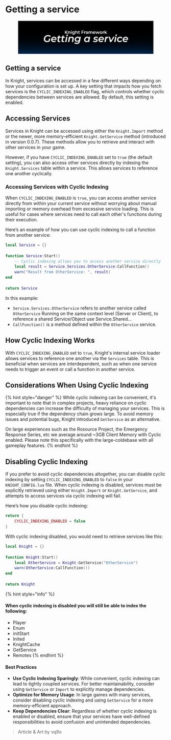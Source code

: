 # Getting a service

<figure><img src="../../.gitbook/assets/Getting a service.jpg" alt=""><figcaption></figcaption></figure>

## Getting a service

In Knight, services can be accessed in a few different ways depending on how your configuration is set up. A key setting that impacts how you fetch services is the `CYCLIC_INDEXING_ENABLED` flag, which controls whether cyclic dependencies between services are allowed. By default, this setting is enabled.

## Accessing Services

Services in Knight can be accessed using either the `Knight.Import` method or the newer, more memory-efficient `Knight.GetService` method (introduced in version 0.0.7). These methods allow you to retrieve and interact with other services in your game.

However, if you have `CYCLIC_INDEXING_ENABLED` set to `true` (the default setting), you can also access other services directly by indexing the `Knight.Services` table within a service. This allows services to reference one another cyclically.

### Accessing Services with Cyclic Indexing

When `CYCLIC_INDEXING_ENABLED` is `true`, you can access another service directly from within your current service without worrying about manual importing or memory overhead from excessive service loading. This is useful for cases where services need to call each other's functions during their execution.

Here’s an example of how you can use cyclic indexing to call a function from another service:

```lua
local Service = {}

function Service:Start()
    -- Cyclic indexing allows you to access another service directly
    local result = Service.Services.OtherService:CallFunction()
    warn("Result from OtherService: ", result)
end

return Service
```

In this example:

* `Service.Services.OtherService` refers to another service called `OtherService` Running on the same context level (Server or Client), to reference a shared Service/Object use Service.Shared...
* `CallFunction()` is a method defined within the `OtherService` service.

## How Cyclic Indexing Works

With `CYCLIC_INDEXING_ENABLED` set to `true`, Knight's internal service loader allows services to reference one another via the `Services` table. This is beneficial when services are interdependent, such as when one service needs to trigger an event or call a function in another service.

## Considerations When Using Cyclic Indexing

{% hint style="danger" %}
While cyclic indexing can be convenient, it's important to note that in complex projects, heavy reliance on cyclic dependencies can increase the difficulty of managing your services. This is especially true if the dependency chain grows large. To avoid memory issues and potential bugs, Knight introduced `GetService` as an alternative.



On large experiences such as the Rosource Project, the Emergency Response Series, etc we average around \~3GB Client Memory with Cyclic enabled. Please note this specifically with the large-coldebase with all gameplay features.
{% endhint %}

## Disabling Cyclic Indexing

If you prefer to avoid cyclic dependencies altogether, you can disable cyclic indexing by setting `CYCLIC_INDEXING_ENABLED` to `false` in your `KNIGHT_CONFIG.lua` file. When cyclic indexing is disabled, services must be explicitly retrieved using either `Knight.Import` or `Knight.GetService`, and attempts to access services via cyclic indexing will fail.

Here’s how you disable cyclic indexing:

```lua
return {
    CYCLIC_INDEXING_ENABLED = false
}
```

With cyclic indexing disabled, you would need to retrieve services like this:

```lua
local Knight = {}

function Knight:Start()
    local OtherService = Knight:GetService("OtherService")
    warn(OtherService:CallFunction())
end

return Knight
```

{% hint style="info" %}
#### When cyclic indexing is disabled you will still be able to index the following:

* Player
* Enum
* initStart
* Inited
* KnightCache
* GetService
* Remotes
{% endhint %}

#### Best Practices

* **Use Cyclic Indexing Sparingly**: While convenient, cyclic indexing can lead to tightly coupled services. For better maintainability, consider using `GetService` or `Import` to explicitly manage dependencies.
* **Optimize for Memory Usage**: In large games with many services, consider disabling cyclic indexing and using `GetService` for a more memory-efficient approach.
* **Keep Dependencies Clear**: Regardless of whether cyclic indexing is enabled or disabled, ensure that your services have well-defined responsibilities to avoid confusion and unintended dependencies.

> Article & Art by vq9o
